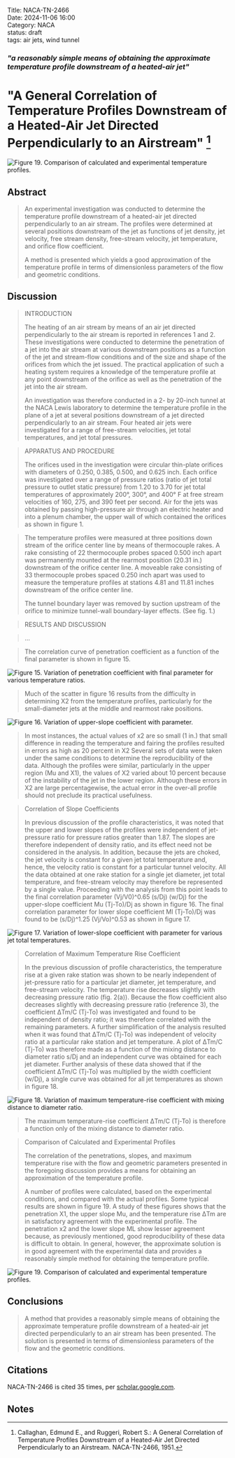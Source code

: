 Title: NACA-TN-2466  
Date: 2024-11-06 16:00  
Category: NACA  
status: draft  
tags: air jets, wind tunnel     

### _"a reasonably simple means of obtaining the approximate temperature profile downstream of a heated-air jet"_  

# "A General Correlation of Temperature Profiles Downstream of a Heated-Air Jet Directed Perpendicularly to an Airstream" [^1]  

![Figure 19. Comparison of calculated and experimental temperature profiles.](/images%2FNACA-TN-2466%2FFigure%2019.png)  

## Abstract  

>An experimental investigation was conducted to determine the temperature 
profile downstream of a heated-air jet directed perpendicularly to an air 
stream. The profiles were determined at several positions downstream of 
the jet as functions of jet density, jet velocity, free stream density, 
free-stream velocity, jet temperature, and orifice flow coefficient.  
>
>A method is presented which yields a good approximation of the temperature 
profile in terms of dimensionless parameters of the flow and geometric 
conditions.

## Discussion  

>INTRODUCTION
>
>The heating of an air stream by means of an air jet directed 
perpendicularly to the air stream is reported in references 1 and 2. 
These investigations were conducted to determine the penetration of a 
jet into the air stream at various downstream positions as a function 
of the jet and stream-flow conditions and of the size and shape of the 
orifices from which the jet issued. The practical application of such a 
heating system requires a knowledge of the temperature profile at any 
point downstream of the orifice as well as the penetration of the jet 
into the air stream.  
> 
>An investigation was therefore conducted in a 2- by 20-inch tunnel at 
the NACA Lewis laboratory to determine the temperature profile in the 
plane of a jet at several positions downstream of a jet directed 
perpendicularly to an air stream. Four heated air jets were investigated 
for a range of free-stream velocities, jet total temperatures, and jet 
total pressures.

>APPARATUS AND PROCEDURE
>
>The orifices used in the investigation were circular thin-plate orifices 
with diameters of 0.250, 0.385, 0.500, and 0.625 inch. Each orifice was 
investigated over a range of pressure ratios (ratio of jet total pressure 
to outlet static pressure) from 1.20 to 3.70 for jet total temperatures of 
approximately 200°, 300°, and 400° F at free stream velocities of 
160, 275, and 390 feet per second. Air for the jets was obtained by 
passing high-pressure air through an electric heater and into a plenum 
chamber, the upper wall of which contained the orifices as shown in 
figure 1.  

>The temperature profiles were measured at three positions down stream of 
the orifice center line by means of thermocouple rakes. A rake consisting 
of 22 thermocouple probes spaced 0.500 inch apart was permanently mounted 
at the rearmost position (20.31 in.) downstream of the orifice center line. 
A moveable rake consisting of 33 thermocouple probes spaced 0.250 inch 
apart was used to measure the temperature profiles at stations 4.81 and 
11.81 inches downstream of the orifice center line.  
> 
> The tunnel boundary layer was removed by suction upstream of the orifice to minimize tunnel-wall boundary-layer effects. (See fig. 1.)  
> 

>RESULTS AND DISCUSSION  

>...

>The correlation curve of penetration coefficient as a function of the 
final parameter is shown in figure 15. 

![Figure 15. Variation of penetration coefficient with final parameter for various temperature ratios.](/images%2FNACA-TN-2466%2FFigure%2015.png)  

>Much of the scatter in figure 16 
results from the difficulty in determining X2 from the temperature 
profiles, particularly for the small-diameter jets at the middle and 
rearmost rake positions. 

![Figure 16. Variation of upper-slope coefficient with parameter.](/images%2FNACA-TN-2466%2FFigure%2016.png)  

>In most instances, the actual values of x2 are so small (1 in.) that 
small difference in reading the 
temperature and fairing the profiles resulted in errors as high as
20 percent in X2 Several sets of data were taken under the same conditions 
to determine the reproducibility of the data. Although the profiles were 
similar, particularly in the upper region (Mu and X1), the values of X2 
varied about 10 percent because of the instability of the jet in the 
lower region. Although these errors in X2 are large
percentagewise, the actual error in the over-all profile should not 
preclude its practical usefulness.  

> Correlation of Slope Coefficients
>
> In previous discussion of the profile characteristics, it was noted that 
the upper and lower slopes of the profiles were independent of 
jet-pressure ratio for pressure ratios greater than 1.87. The slopes are 
therefore independent of density ratio, and its effect need not be 
considered in the analysis. In addition, because the jets are choked, 
the jet velocity is constant for a given jet total temperature and, 
hence, the velocity ratio is constant for a particular tunnel velocity. 
All the data obtained at one rake station for a single jet diameter, 
jet total temperature, and free-stream velocity may therefore be 
represented by a single value. Proceeding with the analysis from this 
point leads to the final correlation parameter (Vj/V0)^0.65 (s/Dj) (w/Dj) 
for the upper-slope coefficient Mu (Tj-To)/Dj as shown in figure 16. 
The final correlation parameter for lower slope coefficient Ml (Tj-To)/Dj
was found to be (s/Dj)^1.25 (Vj/Vo)^0.53 as shown in figure 17.

![Figure 17. Variation of lower-slope coefficient with parameter for various jet total temperatures.](/images%2FNACA-TN-2466%2FFigure%2017.png)  

>Correlation of Maximum Temperature Rise Coefficient
> 
>In the previous discussion of profile characteristics, the temperature 
rise at a given rake station was shown to be nearly independent of 
jet-pressure ratio for a particular jet diameter, jet temperature, and 
free-stream velocity. The temperature rise decreases slightly with 
decreasing pressure ratio (fig. 2(a)). Because the flow coefficient also 
decreases slightly with decreasing pressure ratio (reference 3), the 
coefficient  ΔTm/C (Tj-To) was investigated and found to be independent 
of density ratio; it was therefore correlated with the remaining parameters. 
A further simplification of the analysis resulted when it was found that 
 ΔTm/C (Tj-To) was independent of velocity ratio at a particular rake 
station and jet temperature. A plot of  ΔTm/C (Tj-To) was therefore 
made as a function of the mixing distance to diameter ratio s/Dj and an 
independent curve was obtained for each jet diameter. Further analysis 
of these data showed that if the coefficient  ΔTm/C (Tj-To) was multiplied 
by the width coefficient (w/Dj), a single curve was obtained for all jet 
temperatures as shown in figure 18. 
 
![Figure 18. Variation of maximum temperature-rise coefficient with mixing distance to diameter ratio.](/images%2FNACA-TN-2466%2FFigure%2018.png)  

>The maximum temperature-rise coefficient ΔTm/C (Tj-To) is 
therefore a function only of the mixing distance to diameter ratio.

>Comparison of Calculated and Experimental Profiles
> 
>The correlation of the penetrations, slopes, and maximum temperature rise 
with the flow and geometric parameters presented in the foregoing 
discussion provides a means for obtaining an approximation of the 
temperature profile.
> 
>A number of profiles were calculated, based on the experimental conditions, 
and compared with the actual profiles. Some typical results are shown in 
figure 19. A study of these figures shows that the penetration X1, the 
upper slope Mu, and the temperature rise ΔTm are in satisfactory agreement 
with the experimental profile. The penetration x2 and the lower slope ML 
show lesser agreement because, as previously mentioned, good 
reproducibility of these data is difficult to obtain. In general, 
however, the approximate solution is in good agreement with the 
experimental data and provides a reasonably simple method for obtaining 
the temperature profile.

![Figure 19. Comparison of calculated and experimental temperature profiles.](/images%2FNACA-TN-2466%2FFigure%2019.png)  

## Conclusions  

>A method that provides a reasonably simple means of obtaining the 
approximate temperature profile downstream of a heated-air jet directed 
perpendicularly to an air stream has been presented. The solution is 
presented in terms of dimensionless parameters of the flow and the 
geometric conditions.

## Citations 

NACA-TN-2466 is cited 35 times, per [scholar.google.com](https://scholar.google.com/scholar?hl=en&as_sdt=5%2C48&sciodt=0%2C48&cites=13866517222582456402&scipsc=&q=A+General+Correlation+of+Temperature+Profiles+Downstream+of+a+Heated-Air+Jet+Directed+Perpendicularly+to+an+Airstream&btnG=). 

## Notes  

[^1]: Callaghan, Edmund E., and Ruggeri, Robert S.: A General Correlation of Temperature Profiles Downstream of a Heated-Air Jet Directed Perpendicularly to an Airstream. NACA-TN-2466, 1951.  

